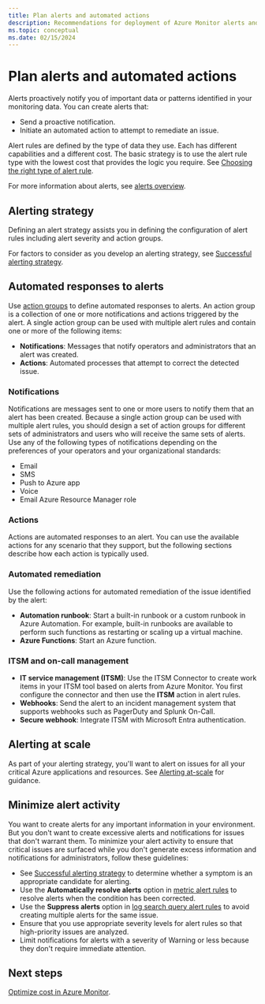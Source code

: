 ```yaml
---
title: Plan alerts and automated actions
description: Recommendations for deployment of Azure Monitor alerts and automated actions.
ms.topic: conceptual
ms.date: 02/15/2024
---
```


# Plan alerts and automated actions

Alerts proactively notify you of important data or patterns identified in your monitoring data. You can create alerts that:

- Send a proactive notification.
- Initiate an automated action to attempt to remediate an issue.


Alert rules are defined by the type of data they use. Each has different capabilities and a different cost. The basic strategy is to use the alert rule type with the lowest cost that provides the logic you require. See [Choosing the right type of alert rule](alerts-types.md).

For more information about alerts, see [alerts overview](alerts-overview.md).

## Alerting strategy

Defining an alert strategy assists you in defining the configuration of alert rules including alert severity and action groups.

For factors to consider as you develop an alerting strategy, see [Successful alerting strategy](/azure/cloud-adoption-framework/manage/monitor/alerting#successful-alerting-strategy).

## Automated responses to alerts 

Use [action groups](action-groups.md) to define automated responses to alerts. An action group is a collection of one or more notifications and actions triggered by the alert. A single action group can be used with multiple alert rules and contain one or more of the following items:

- **Notifications**: Messages that notify operators and administrators that an alert was created.
- **Actions**: Automated processes that attempt to correct the detected issue.


### Notifications

Notifications are messages sent to one or more users to notify them that an alert has been created. Because a single action group can be used with multiple alert rules, you should design a set of action groups for different sets of administrators and users who will receive the same sets of alerts. Use any of the following types of notifications depending on the preferences of your operators and your organizational standards:

- Email
- SMS
- Push to Azure app
- Voice
- Email Azure Resource Manager role

### Actions

Actions are automated responses to an alert. You can use the available actions for any scenario that they support, but the following sections describe how each action is typically used.

### Automated remediation

Use the following actions for automated remediation of the issue identified by the alert:

- **Automation runbook**: Start a built-in runbook or a custom runbook in Azure Automation. For example, built-in runbooks are available to perform such functions as restarting or scaling up a virtual machine.
- **Azure Functions**: Start an Azure function.

### ITSM and on-call management

- **IT service management (ITSM)**: Use the ITSM Connector to create work items in your ITSM tool based on alerts from Azure Monitor. You first configure the connector and then use the **ITSM** action in alert rules.
- **Webhooks**: Send the alert to an incident management system that supports webhooks such as PagerDuty and Splunk On-Call.
- **Secure webhook**: Integrate ITSM with Microsoft Entra authentication.

## Alerting at scale

As part of your alerting strategy, you'll want to alert on issues for all your critical Azure applications and resources. See [Alerting at-scale](alerts-overview.md#alerting-at-scale) for guidance. 

## Minimize alert activity

You want to create alerts for any important information in your environment. But you don't want to create excessive alerts and notifications for issues that don't warrant them. To minimize your alert activity to ensure that critical issues are surfaced while you don't generate excess information and notifications for administrators, follow these guidelines:

- See [Successful alerting strategy](/azure/cloud-adoption-framework/manage/monitor/alerting#successful-alerting-strategy) to determine whether a symptom is an appropriate candidate for alerting.
- Use the **Automatically resolve alerts** option in [metric alert rules](alerts-create-metric-alert-rule.yml) to resolve alerts when the condition has been corrected.
- Use the **Suppress alerts** option in [log search query alert rules](alerts-create-log-alert-rule.md) to avoid creating multiple alerts for the same issue.
- Ensure that you use appropriate severity levels for alert rules so that high-priority issues are analyzed.
- Limit notifications for alerts with a severity of Warning or less because they don't require immediate attention.

## Next steps

[Optimize cost in Azure Monitor](../best-practices-cost.md).
